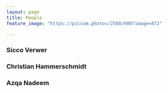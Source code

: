 ```yaml
---
layout: page
title: People
feature_image: "https://picsum.photos/2560/600?image=872"

---
```


### Sicco Verwer

### Christian Hammerschmidt

### Azqa Nadeem
